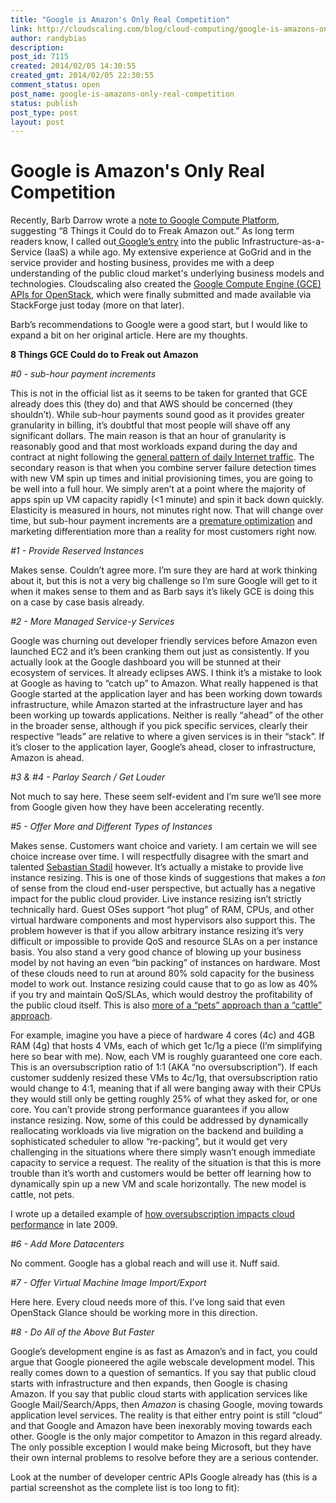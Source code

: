 ```yaml
---
title: "Google is Amazon's Only Real Competition"
link: http://cloudscaling.com/blog/cloud-computing/google-is-amazons-only-real-competition/
author: randybias
description: 
post_id: 7115
created: 2014/02/05 14:30:55
created_gmt: 2014/02/05 22:30:55
comment_status: open
post_name: google-is-amazons-only-real-competition
status: publish
post_type: post
layout: post
---
```


# Google is Amazon's Only Real Competition

Recently, Barb Darrow wrote a [note to Google Compute Platform](http://gigaom.com/2014/02/03/8-things-google-cloud-could-do-to-freak-amazon-out/), suggesting “8 Things it Could do to Freak Amazon out.” As long term readers know, I called out[ Google’s entry](https://cloudscaling.com/blog/cloud-computing/rumor-mill-google-ec2-competitor-coming-in-2010/) into the public Infrastructure-as-a-Service (IaaS) a while ago. My extensive experience at GoGrid and in the service provider and hosting business, provides me with a deep understanding of the public cloud market's underlying business models and technologies. Cloudscaling also created the [Google Compute Engine (GCE) APIs for OpenStack](https://github.com/stackforge/gce-api), which were finally submitted and made available via StackForge just today (more on that later).

Barb’s recommendations to Google were a good start, but I would like to expand a bit on her original article. Here are my thoughts.

**8 Things GCE Could do to Freak out Amazon**

_#0 - sub-hour payment increments_

This is not in the official list as it seems to be taken for granted that GCE already does this (they do) and that AWS should be concerned (they shouldn’t). While sub-hour payments sound good as it provides greater granularity in billing, it’s doubtful that most people will shave off any significant dollars. The main reason is that an hour of granularity is reasonably good and that most workloads expand during the day and contract at night following the [general pattern of daily Internet traffic](https://www.google.com/search?q=internet+bandwidth+chart&client=safari&rls=en&source=lnms&tbm=isch&sa=X&ei=_LvxUojiFIjQ2AW95YH4AQ&ved=0CAkQ_AUoAQ&biw=1370&bih=918#q=daily+internet+traffic+patterns&rls=en&tbm=isch). The secondary reason is that when you combine server failure detection times with new VM spin up times and initial provisioning times, you are going to be well into a full hour. We simply aren’t at a point where the majority of apps spin up VM capacity rapidly (<1 minute) and spin it back down quickly. Elasticity is measured in hours, not minutes right now. That will change over time, but sub-hour payment increments are a [premature optimization](http://en.wikipedia.org/wiki/Program_optimization) and marketing differentiation more than a reality for most customers right now.

_#1 - Provide Reserved Instances_

Makes sense. Couldn’t agree more. I’m sure they are hard at work thinking about it, but this is not a very big challenge so I’m sure Google will get to it when it makes sense to them and as Barb says it’s likely GCE is doing this on a case by case basis already.

_#2 - More Managed Service-y Services_

Google was churning out developer friendly services before Amazon even launched EC2 and it’s been cranking them out just as consistently. If you actually look at the Google dashboard you will be stunned at their ecosystem of services. It already eclipses AWS. I think it’s a mistake to look at Google as having to “catch up” to Amazon. What really happened is that Google started at the application layer and has been working down towards infrastructure, while Amazon started at the infrastructure layer and has been working up towards applications. Neither is really “ahead” of the other in the broader sense, although if you pick specific services, clearly their respective “leads” are relative to where a given services is in their “stack”. If it’s closer to the application layer, Google’s ahead, closer to infrastructure, Amazon is ahead.

_#3 & #4 - Parlay Search / Get Louder_

Not much to say here. These seem self-evident and I’m sure we’ll see more from Google given how they have been accelerating recently.

_#5 - Offer More and Different Types of Instances_

Makes sense. Customers want choice and variety. I am certain we will see choice increase over time. I will respectfully disagree with the smart and talented [Sebastian Stadil](https://twitter.com/sebastianstadil) however. It’s actually a mistake to provide live instance resizing. This is one of those kinds of suggestions that makes a *ton* of sense from the cloud end-user perspective, but actually has a negative impact for the public cloud provider. Live instance resizing isn’t strictly technically hard. Guest OSes support “hot plug” of RAM, CPUs, and other virtual hardware components and most hypervisors also support this. The problem however is that if you allow arbitrary instance resizing it’s very difficult or impossible to provide QoS and resource SLAs on a per instance basis. You also stand a very good chance of blowing up your business model by not having an even “bin packing” of instances on hardware. Most of these clouds need to run at around 80% sold capacity for the business model to work out. Instance resizing could cause that to go as low as 40% if you try and maintain QoS/SLAs, which would destroy the profitability of the public cloud itself. This is also [more of a “pets” approach than a “cattle” approach](https://www.google.com/search?client=safari&rls=en&q=pets+vs+cattle&ie=UTF-8&oe=UTF-8#q=pets+vs+cattle+cloud&rls=en).

For example, imagine you have a piece of hardware 4 cores (4c) and 4GB RAM (4g) that hosts 4 VMs, each of which get 1c/1g a piece (I’m simplifying here so bear with me). Now, each VM is roughly guaranteed one core each. This is an oversubscription ratio of 1:1 (AKA “no oversubscription”). If each customer suddenly resized these VMs to 4c/1g, that oversubscription ratio would change to 4:1, meaning that if all were banging away with their CPUs they would still only be getting roughly 25% of what they asked for, or one core. You can’t provide strong performance guarantees if you allow instance resizing. Now, some of this could be addressed by dynamically reallocating workloads via live migration on the backend and building a sophisticated scheduler to allow “re-packing”, but it would get very challenging in the situations where there simply wasn’t enough immediate capacity to service a request. The reality of the situation is that this is more trouble than it’s worth and customers would be better off learning how to dynamically spin up a new VM and scale horizontally. The new model is cattle, not pets.

I wrote up a detailed example of [how oversubscription impacts cloud performance](/blog/cloud-computing/subscription-modeling-cloud-performance/) in late 2009.

_#6 - Add More Datacenters_

No comment. Google has a global reach and will use it. Nuff said.

_#7 - Offer Virtual Machine Image Import/Export_

Here here. Every cloud needs more of this. I’ve long said that even OpenStack Glance should be working more in this direction.

_#8 - Do All of the Above But Faster_

Google’s development engine is as fast as Amazon’s and in fact, you could argue that Google pioneered the agile webscale development model. This really comes down to a question of semantics. If you say that public cloud starts with infrastructure and then expands, then Google is chasing Amazon. If you say that public cloud starts with application services like Google Mail/Search/Apps, then *Amazon* is chasing Google, moving towards application level services. The reality is that either entry point is still “cloud” and that Google and Amazon have been inexorably moving towards each other. Google is the only major competitor to Amazon in this regard already. The only possible exception I would make being Microsoft, but they have their own internal problems to resolve before they are a serious contender.

Look at the number of developer centric APIs Google already has (this is a partial screenshot as the complete list is too long to fit):